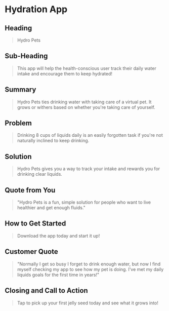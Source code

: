 # Hydration App #

## Heading ##
  > Hydro Pets

## Sub-Heading ##
  > This app will help the health-conscious user track their daily water intake and encourage them to keep hydrated!

## Summary ##
  > Hydro Pets ties drinking water with taking care of a virtual pet. It grows or withers based on whether you're taking care of yourself.

## Problem ##
  > Drinking 8 cups of liquids daily is an easily forgotten task if you're not naturally inclined to keep drinking.

## Solution ##
  > Hydro Pets gives you a way to track your intake and rewards you for drinking clear liquids.

## Quote from You ##
  > "Hydro Pets is a fun, simple solution for people who want to live healthier and get enough fluids."

## How to Get Started ##
  > Download the app today and start it up!

## Customer Quote ##
  > "Normally I get so busy I forget to drink enough water, but now I find myself checking my app to see how my pet is doing. I've met my daily liquids goals for the first time in years!"

## Closing and Call to Action ##
  > Tap to pick up your first jelly seed today and see what it grows into!
